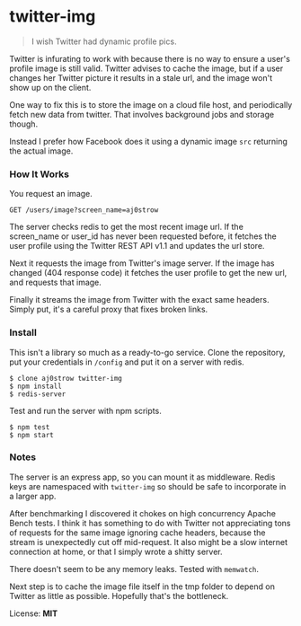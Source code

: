 # twitter-img

> I wish Twitter had dynamic profile pics. 

Twitter is infurating to work with because there is no way to ensure a user's profile image is still valid. Twitter advises to cache the image, but if a user changes her Twitter picture it results in a stale url, and the image won't show up on the client. 

One way to fix this is to store the image on a cloud file host, and periodically fetch new data from twitter. That involves background jobs and storage though. 

Instead I prefer how Facebook does it using a dynamic image `src` returning the actual image. 

### How It Works

You request an image.

```
GET /users/image?screen_name=aj0strow
```

The server checks redis to get the most recent image url. If the screen\_name or user\_id has never been requested before, it fetches the user profile using the Twitter REST API v1.1 and updates the url store.

Next it requests the image from Twitter's image server. If the image has changed (404 response code) it fetches the user profile to get the new url, and requests that image. 

Finally it streams the image from Twitter with the exact same headers. Simply put, it's a careful proxy that fixes broken links. 

### Install

This isn't a library so much as a ready-to-go service. Clone the repository, put your credentials in `/config` and put it on a server with redis.


```
$ clone aj0strow twitter-img
$ npm install
$ redis-server
````

Test and run the server with npm scripts.

```
$ npm test
$ npm start
```

### Notes

The server is an express app, so you can mount it as middleware. Redis keys are namespaced with `twitter-img` so should be safe to incorporate in a larger app. 

After benchmarking I discovered it chokes on high concurrency Apache Bench tests. I think it has something to do with Twitter not appreciating tons of requests for the same image ignoring cache headers, because the stream is unexpectedly cut off mid-request. It also might be a slow internet connection at home, or that I simply wrote a shitty server. 

There doesn't seem to be any memory leaks. Tested with `memwatch`. 

Next step is to cache the image file itself in the tmp folder to depend on Twitter as little as possible. Hopefully that's the bottleneck.

License: **MIT**
